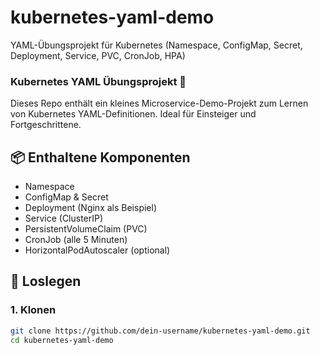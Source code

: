 # kubernetes-yaml-demo
YAML-Übungsprojekt für Kubernetes (Namespace, ConfigMap, Secret, Deployment, Service, PVC, CronJob, HPA)
### Kubernetes YAML Übungsprojekt 🚀

Dieses Repo enthält ein kleines Microservice-Demo-Projekt zum Lernen von Kubernetes YAML-Definitionen. Ideal für Einsteiger und Fortgeschrittene.

## 📦 Enthaltene Komponenten

- Namespace
- ConfigMap & Secret
- Deployment (Nginx als Beispiel)
- Service (ClusterIP)
- PersistentVolumeClaim (PVC)
- CronJob (alle 5 Minuten)
- HorizontalPodAutoscaler (optional)

## 🚀 Loslegen

### 1. Klonen

```bash
git clone https://github.com/dein-username/kubernetes-yaml-demo.git
cd kubernetes-yaml-demo

